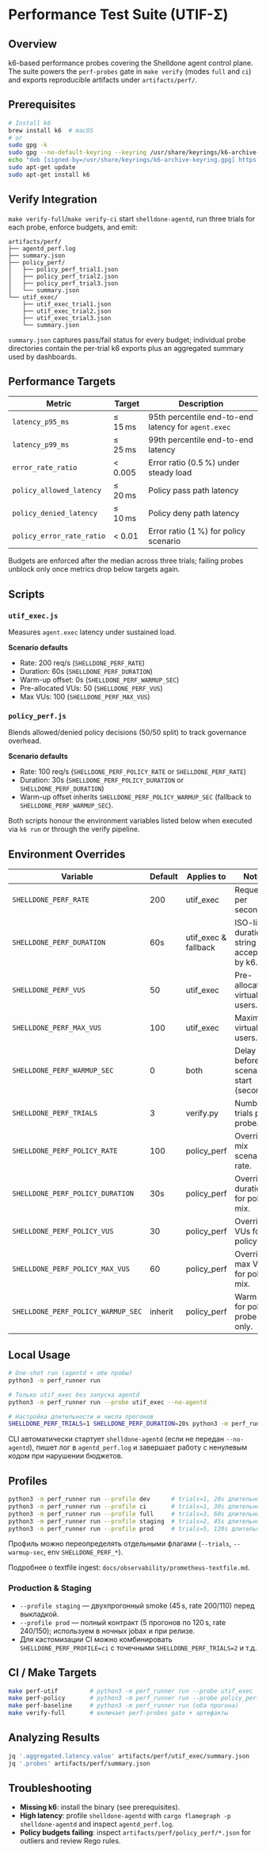 # Performance Test Suite (UTIF-Σ)

## Overview
k6-based performance probes covering the Shelldone agent control plane. The suite powers the `perf-probes` gate in `make verify` (modes `full` and `ci`) and exports reproducible artifacts under `artifacts/perf/`.

## Prerequisites
```bash
# Install k6
brew install k6  # macOS
# or
sudo gpg -k
sudo gpg --no-default-keyring --keyring /usr/share/keyrings/k6-archive-keyring.gpg --keyserver hkp://keyserver.ubuntu.com:80 --recv-keys C5AD17C747E3415A
echo "deb [signed-by=/usr/share/keyrings/k6-archive-keyring.gpg] https://dl.k6.io/deb stable main" | sudo tee /etc/apt/sources.list.d/k6.list
sudo apt-get update
sudo apt-get install k6
```

## Verify Integration
`make verify-full`/`make verify-ci` start `shelldone-agentd`, run three trials for each probe, enforce budgets, and emit:

```
artifacts/perf/
├── agentd_perf.log
├── summary.json
├── policy_perf/
│   ├── policy_perf_trial1.json
│   ├── policy_perf_trial2.json
│   ├── policy_perf_trial3.json
│   └── summary.json
└── utif_exec/
    ├── utif_exec_trial1.json
    ├── utif_exec_trial2.json
    ├── utif_exec_trial3.json
    └── summary.json
```

`summary.json` captures pass/fail status for every budget; individual probe directories contain the per-trial k6 exports plus an aggregated summary used by dashboards.

## Performance Targets

| Metric | Target | Description |
|--------|--------|-------------|
| `latency_p95_ms` | ≤ 15 ms | 95th percentile end-to-end latency for `agent.exec` |
| `latency_p99_ms` | ≤ 25 ms | 99th percentile end-to-end latency |
| `error_rate_ratio` | < 0.005 | Error ratio (0.5 %) under steady load |
| `policy_allowed_latency` | ≤ 20 ms | Policy pass path latency |
| `policy_denied_latency` | ≤ 10 ms | Policy deny path latency |
| `policy_error_rate_ratio` | < 0.01 | Error ratio (1 %) for policy scenario |

Budgets are enforced after the median across three trials; failing probes unblock only once metrics drop below targets again.

## Scripts

### `utif_exec.js`
Measures `agent.exec` latency under sustained load.

**Scenario defaults**
- Rate: 200 req/s (`SHELLDONE_PERF_RATE`)
- Duration: 60s (`SHELLDONE_PERF_DURATION`)
- Warm-up offset: 0s (`SHELLDONE_PERF_WARMUP_SEC`)
- Pre-allocated VUs: 50 (`SHELLDONE_PERF_VUS`)
- Max VUs: 100 (`SHELLDONE_PERF_MAX_VUS`)

### `policy_perf.js`
Blends allowed/denied policy decisions (50/50 split) to track governance overhead.

**Scenario defaults**
- Rate: 100 req/s (`SHELLDONE_PERF_POLICY_RATE` or `SHELLDONE_PERF_RATE`)
- Duration: 30s (`SHELLDONE_PERF_POLICY_DURATION` or `SHELLDONE_PERF_DURATION`)
- Warm-up offset inherits `SHELLDONE_PERF_POLICY_WARMUP_SEC` (fallback to `SHELLDONE_PERF_WARMUP_SEC`).

Both scripts honour the environment variables listed below when executed via `k6 run` or through the verify pipeline.

## Environment Overrides

| Variable | Default | Applies to | Notes |
|----------|---------|------------|-------|
| `SHELLDONE_PERF_RATE` | 200 | utif_exec | Requests per second. |
| `SHELLDONE_PERF_DURATION` | 60s | utif_exec & fallback | ISO-like duration string accepted by k6. |
| `SHELLDONE_PERF_VUS` | 50 | utif_exec | Pre-allocated virtual users. |
| `SHELLDONE_PERF_MAX_VUS` | 100 | utif_exec | Maximum virtual users. |
| `SHELLDONE_PERF_WARMUP_SEC` | 0 | both | Delay before scenario start (seconds). |
| `SHELLDONE_PERF_TRIALS` | 3 | verify.py | Number of trials per probe. |
| `SHELLDONE_PERF_POLICY_RATE` | 100 | policy_perf | Overrides mix scenario rate. |
| `SHELLDONE_PERF_POLICY_DURATION` | 30s | policy_perf | Overrides duration for policy mix. |
| `SHELLDONE_PERF_POLICY_VUS` | 30 | policy_perf | Overrides VUs for policy mix. |
| `SHELLDONE_PERF_POLICY_MAX_VUS` | 60 | policy_perf | Overrides max VUs for policy mix. |
| `SHELLDONE_PERF_POLICY_WARMUP_SEC` | inherit | policy_perf | Warm-up for policy probe only. |

## Local Usage
```bash
# One-shot run (agentd + обе пробы)
python3 -m perf_runner run

# Только utif_exec без запуска agentd
python3 -m perf_runner run --probe utif_exec --no-agentd

# Настройка длительности и числа прогонов
SHELLDONE_PERF_TRIALS=1 SHELLDONE_PERF_DURATION=20s python3 -m perf_runner run
```

CLI автоматически стартует `shelldone-agentd` (если не передан `--no-agentd`), пишет лог в `agentd_perf.log` и завершает работу с ненулевым кодом при нарушении бюджетов.

## Profiles

```bash
python3 -m perf_runner run --profile dev      # trials=1, 20s длительность
python3 -m perf_runner run --profile ci       # trials=1, 30s длительность
python3 -m perf_runner run --profile full     # trials=3, 60s длительность
python3 -m perf_runner run --profile staging  # trials=2, 45s длительность
python3 -m perf_runner run --profile prod     # trials=5, 120s длительность
```

Профиль можно переопределять отдельными флагами (`--trials`, `--warmup-sec`, env `SHELLDONE_PERF_*`).

Подробнее о textfile ingest: `docs/observability/prometheus-textfile.md`.

### Production & Staging
- `--profile staging` — двухпрогонный smoke (45 s, rate 200/110) перед выкладкой.
- `--profile prod` — полный контракт (5 прогонов по 120 s, rate 240/150); используем в ночных jobах и при релизе.
- Для кастомизации CI можно комбинировать `SHELLDONE_PERF_PROFILE=ci` с точечными `SHELLDONE_PERF_TRIALS=2` и т.д.

## CI / Make Targets
```bash
make perf-utif         # python3 -m perf_runner run --probe utif_exec
make perf-policy       # python3 -m perf_runner run --probe policy_perf
make perf-baseline     # python3 -m perf_runner run (оба прогона)
make verify-full       # включает perf-probes gate + артефакты
```

## Analyzing Results
```bash
jq '.aggregated.latency.value' artifacts/perf/utif_exec/summary.json
jq '.probes' artifacts/perf/summary.json
```

## Troubleshooting
- **Missing k6**: install the binary (see prerequisites).
- **High latency**: profile `shelldone-agentd` with `cargo flamegraph -p shelldone-agentd` and inspect `agentd_perf.log`.
- **Policy budgets failing**: inspect `artifacts/perf/policy_perf/*.json` for outliers and review Rego rules.
